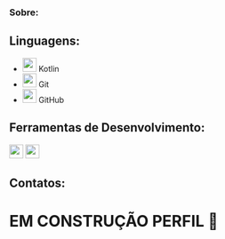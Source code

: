 <link rel="stylesheet" href="https://cdnjs.cloudflare.com/ajax/libs/materialize/1.0.0/css/materialize.min.css">

### Sobre: 

## Linguagens: 
- <img src="https://upload.wikimedia.org/wikipedia/commons/0/06/Kotlin_Icon.svg" width="25px"> Kotlin
- <img src="https://upload.wikimedia.org/wikipedia/commons/3/3f/Git_icon.svg" width="25px"> Git
- <img src="https://upload.wikimedia.org/wikipedia/commons/9/91/Octicons-mark-github.svg" width="25px"> GitHub
## Ferramentas de Desenvolvimento: 
<img src="https://upload.wikimedia.org/wikipedia/commons/9/9c/IntelliJ_IDEA_Icon.svg" width="25px"> <img src="https://upload.wikimedia.org/wikipedia/commons/9/9a/Visual_Studio_Code_1.35_icon.svg" width="25px">

## Contatos:

# EM CONSTRUÇÃO PERFIL 🫠
